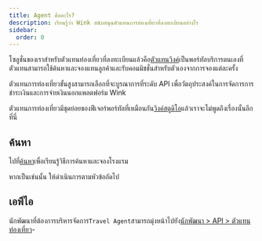 ```yaml
---
title: Agent คืออะไร?
description: เรียนรู้ว่า Wink สนับสนุนตัวแทนการท่องเที่ยวที่ลงทะเบียนอย่างไร
sidebar:
  order: 0
---
```

โซลูชั่นของเราสำหรับตัวแทนท่องเที่ยวที่ลงทะเบียนแล้วคือ[ตัวแทนวิงค์](https://agent.wink.travel)เป็นพอร์ทัลบริการตนเองที่ตัวแทนสามารถใช้ค้นหาและจองแทนลูกค้าและรับคอมมิชชั่นสำหรับตัวเองจากการจองแต่ละครั้ง

ตัวแทนการท่องเที่ยวขั้นสูงสามารถเลือกที่จะบูรณาการที่ระดับ API เพื่อวัตถุประสงค์ในการจัดการการชำระเงินและการจ่ายเงินนอกแพลตฟอร์ม Wink

ตัวแทนการท่องเที่ยวมีชุดย่อยของฟีเจอร์พอร์ทัลที่เหมือนกัน[วิงค์สตูดิโอ](/studio/what-is-studio)แล้วเราจะไม่พูดถึงเรื่องนั้นอีกที่นี่

## ค้นหา

ไปที่[ค้นหา](/studio/search)เพื่อเรียนรู้วิธีการค้นหาและจองโรงแรม

หากเป็นเช่นนั้น ให้ดำเนินการตามหัวข้อถัดไป

## เอพีไอ

นักพัฒนาที่ต้องการบริหารจัดการ`Travel Agent`สามารถมุ่งหน้าไปยัง[นักพัฒนา > API > ตัวแทนท่องเที่ยว](/developers/apis/#travel-agent-api)-


